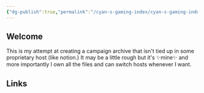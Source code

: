 ```yaml
---
{"dg-publish":true,"permalink":"/cyan-s-gaming-index/cyan-s-gaming-index/","tags":["gardenEntry"]}
---
```


## Welcome
This is my attempt at creating a campaign archive that isn't tied up in some proprietary host (like notion.) It may be a little rough but it's ✨mine✨ and more importantly I own all the files and can switch hosts whenever I want.
## Links
